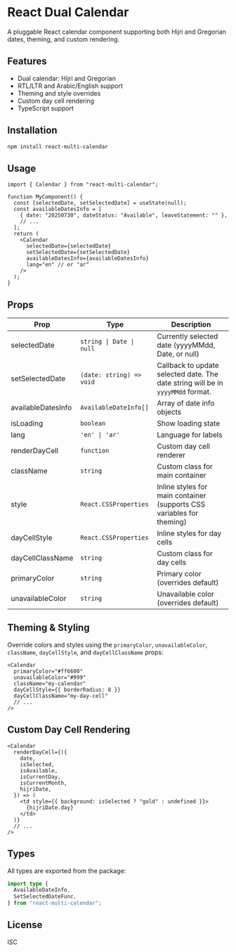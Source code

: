 # React Dual Calendar

A pluggable React calendar component supporting both Hijri and Gregorian dates, theming, and custom rendering.

## Features

- Dual calendar: Hijri and Gregorian
- RTL/LTR and Arabic/English support
- Theming and style overrides
- Custom day cell rendering
- TypeScript support

## Installation

```bash
npm install react-multi-calendar
```

## Usage

```tsx
import { Calendar } from "react-multi-calendar";

function MyComponent() {
  const [selectedDate, setSelectedDate] = useState(null);
  const availableDatesInfo = [
    { date: "20250730", dateStatus: "Available", leaveStatement: "" },
    // ...
  ];
  return (
    <Calendar
      selectedDate={selectedDate}
      setSelectedDate={setSelectedDate}
      availableDatesInfo={availableDatesInfo}
      lang="en" // or "ar"
    />
  );
}
```

## Props

| Prop               | Type                     | Description                                                                     |
| ------------------ | ------------------------ | ------------------------------------------------------------------------------- |
| selectedDate       | `string \| Date \| null` | Currently selected date (yyyyMMdd, Date, or null)                               |
| setSelectedDate    | `(date: string) => void` | Callback to update selected date. The date string will be in `yyyyMMdd` format. |
| availableDatesInfo | `AvailableDateInfo[]`    | Array of date info objects                                                      |
| isLoading          | `boolean`                | Show loading state                                                              |
| lang               | `'en' \| 'ar'`           | Language for labels                                                             |
| renderDayCell      | `function`               | Custom day cell renderer                                                        |
| className          | `string`                 | Custom class for main container                                                 |
| style              | `React.CSSProperties`    | Inline styles for main container (supports CSS variables for theming)           |
| dayCellStyle       | `React.CSSProperties`    | Inline styles for day cells                                                     |
| dayCellClassName   | `string`                 | Custom class for day cells                                                      |
| primaryColor       | `string`                 | Primary color (overrides default)                                               |
| unavailableColor   | `string`                 | Unavailable color (overrides default)                                           |

## Theming & Styling

Override colors and styles using the `primaryColor`, `unavailableColor`, `className`, `dayCellStyle`, and `dayCellClassName` props:

```tsx
<Calendar
  primaryColor="#ff6600"
  unavailableColor="#999"
  className="my-calendar"
  dayCellStyle={{ borderRadius: 8 }}
  dayCellClassName="my-day-cell"
  // ...
/>
```

## Custom Day Cell Rendering

```tsx
<Calendar
  renderDayCell={({
    date,
    isSelected,
    isAvailable,
    isCurrentDay,
    isCurrentMonth,
    hijriDate,
  }) => (
    <td style={{ background: isSelected ? "gold" : undefined }}>
      {hijriDate.day}
    </td>
  )}
  // ...
/>
```

## Types

All types are exported from the package:

```ts
import type {
  AvailableDateInfo,
  SetSelectedDateFunc,
} from "react-multi-calendar";
```

## License

ISC
